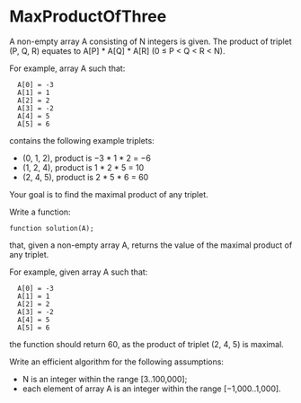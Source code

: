 # MaxProductOfThree

A non-empty array A consisting of N integers is given. The product of triplet (P, Q, R) equates to A[P] * A[Q] * A[R] (0 ≤ P < Q < R < N).

For example, array A such that:

      A[0] = -3
      A[1] = 1
      A[2] = 2
      A[3] = -2
      A[4] = 5
      A[5] = 6
contains the following example triplets:

- (0, 1, 2), product is −3 * 1 * 2 = −6
- (1, 2, 4), product is 1 * 2 * 5 = 10
- (2, 4, 5), product is 2 * 5 * 6 = 60

Your goal is to find the maximal product of any triplet.

Write a function:

    function solution(A);

that, given a non-empty array A, returns the value of the maximal product of any triplet.

For example, given array A such that:

      A[0] = -3
      A[1] = 1
      A[2] = 2
      A[3] = -2
      A[4] = 5
      A[5] = 6
the function should return 60, as the product of triplet (2, 4, 5) is maximal.

Write an efficient algorithm for the following assumptions:

- N is an integer within the range [3..100,000];
- each element of array A is an integer within the range [−1,000..1,000].

